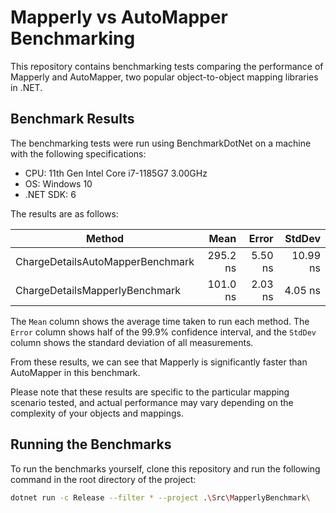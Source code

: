# Mapperly vs AutoMapper Benchmarking

This repository contains benchmarking tests comparing the performance of Mapperly and AutoMapper, two popular object-to-object mapping libraries in .NET.

## Benchmark Results

The benchmarking tests were run using BenchmarkDotNet on a machine with the following specifications:

- CPU: 11th Gen Intel Core i7-1185G7 3.00GHz
- OS: Windows 10
- .NET SDK: 6

The results are as follows:

|                           Method |     Mean |   Error |   StdDev |
|--------------------------------- |---------:|--------:|---------:|
| ChargeDetailsAutoMapperBenchmark | 295.2 ns | 5.50 ns | 10.99 ns |
|   ChargeDetailsMapperlyBenchmark | 101.0 ns | 2.03 ns |  4.05 ns |

The `Mean` column shows the average time taken to run each method. The `Error` column shows half of the 99.9% confidence interval, and the `StdDev` column shows the standard deviation of all measurements.

From these results, we can see that Mapperly is significantly faster than AutoMapper in this benchmark.

Please note that these results are specific to the particular mapping scenario tested, and actual performance may vary depending on the complexity of your objects and mappings.

## Running the Benchmarks

To run the benchmarks yourself, clone this repository and run the following command in the root directory of the project:

```bash
dotnet run -c Release --filter * --project .\Src\MapperlyBenchmark\
